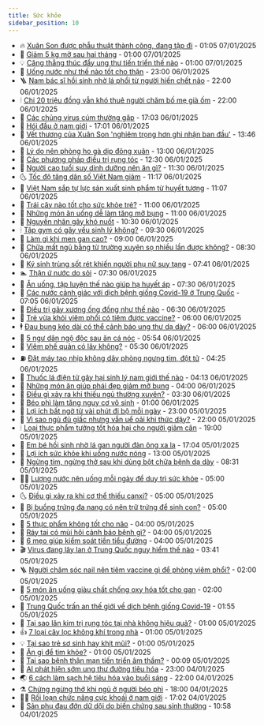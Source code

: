 ```yaml
---
title: Sức khỏe
sidebar_position: 10
---
```


<!-- vnexpress-suc-khoe:START -->
- 🔥 [Xuân Son được phẫu thuật thành công, đang tập đi](https://vnexpress.net/xuan-son-duoc-phau-thuat-thanh-cong-dang-tap-di-4836325.html) - 01:05 07/01/2025
- 🥰 [Giảm 5 kg mỡ sau hai tháng](https://vnexpress.net/giam-5-kg-mo-sau-hai-thang-4836287.html) - 01:00 07/01/2025
- 💡 [Căng thẳng thúc đẩy ung thư tiến triển thế nào](https://vnexpress.net/cang-thang-thuc-day-ung-thu-tien-trien-the-nao-4836284.html) - 01:00 07/01/2025
- 🤗 [Uống nước như thế nào tốt cho thận](https://vnexpress.net/uong-nuoc-nhu-the-nao-tot-cho-than-4836140.html) - 23:00 06/01/2025
- 🪜 [Nam bác sĩ hồi sinh nhờ lá phổi từ người hiến chết não](https://vnexpress.net/nam-bac-si-hoi-sinh-nho-la-phoi-tu-nguoi-hien-chet-nao-4836088.html) - 22:00 06/01/2025
- 🕯 [Chi 20 triệu đồng vẫn khó thuê người chăm bố mẹ già ốm](https://vnexpress.net/chi-20-trieu-dong-van-kho-thue-nguoi-cham-bo-me-gia-om-4835002.html) - 22:00 06/01/2025
- 🤭 [Các chủng virus cúm thường gặp](https://vnexpress.net/cac-chung-virus-cum-thuong-gap-4835925.html) - 17:03 06/01/2025
- 👀 [Hói đầu ở nam giới](https://vnexpress.net/hoi-dau-o-nam-gioi-4836131.html) - 17:01 06/01/2025
- 🌋 [Vết thương của Xuân Son &#39;nghiêm trọng hơn ghi nhận ban đầu&#39;](https://vnexpress.net/vet-thuong-cua-xuan-son-nghiem-trong-hon-ghi-nhan-ban-dau-4836228.html) - 13:46 06/01/2025
- 🫶 [Lý do nên phòng ho gà dịp đông xuân](https://vnexpress.net/ly-do-nen-phong-ho-ga-dip-dong-xuan-4836244.html) - 13:00 06/01/2025
- 🦆 [Các phương pháp điều trị rụng tóc](https://vnexpress.net/cac-phuong-phap-dieu-tri-rung-toc-4836215.html) - 12:30 06/01/2025
- 🚀 [Người cao tuổi suy dinh dưỡng nên ăn gì?](https://vnexpress.net/nguoi-cao-tuoi-suy-dinh-duong-nen-an-gi-4836157.html) - 11:30 06/01/2025
- 🌜 [Tốc độ tăng dân số Việt Nam giảm](https://vnexpress.net/toc-do-tang-dan-so-viet-nam-giam-4836235.html) - 11:17 06/01/2025
- 🧰 [Việt Nam sắp tự lực sản xuất sinh phẩm từ huyết tương](https://vnexpress.net/viet-nam-sap-tu-luc-san-xuat-sinh-pham-tu-huyet-tuong-4836086.html) - 11:07 06/01/2025
- 💫 [Trái cây nào tốt cho sức khỏe trẻ?](https://vnexpress.net/trai-cay-nao-tot-cho-suc-khoe-tre-4836187.html) - 11:00 06/01/2025
- 🌝 [Những món ăn uống dễ làm tăng mỡ bụng](https://vnexpress.net/nhung-mon-an-uong-de-lam-tang-mo-bung-4836027.html) - 11:00 06/01/2025
- 🗽 [Nguyên nhân gây khó nuốt](https://vnexpress.net/nguyen-nhan-gay-kho-nuot-4836116.html) - 10:30 06/01/2025
- 🕯 [Tập gym có gây yếu sinh lý không?](https://vnexpress.net/tap-gym-co-gay-yeu-sinh-ly-khong-4836084.html) - 09:30 06/01/2025
- 🦅 [Làm gì khi men gan cao?](https://vnexpress.net/lam-gi-khi-men-gan-cao-4836023.html) - 09:00 06/01/2025
- 🦆 [Chữa mất ngủ bằng từ trường xuyên sọ nhiều lần được không?](https://vnexpress.net/chua-mat-ngu-bang-tu-truong-xuyen-so-nhieu-lan-duoc-khong-4836073.html) - 08:30 06/01/2025
- 🎊 [Ký sinh trùng sốt rét khiến người phụ nữ suy tạng](https://vnexpress.net/ky-sinh-trung-sot-ret-khien-nguoi-phu-nu-suy-tang-4836058.html) - 07:41 06/01/2025
- 🏊 [Thận ứ nước do sỏi](https://vnexpress.net/than-u-nuoc-do-soi-4836077.html) - 07:30 06/01/2025
- 📝 [Ăn uống, tập luyện thế nào giúp hạ huyết áp](https://vnexpress.net/an-uong-tap-luyen-the-nao-giup-ha-huyet-ap-4836063.html) - 07:30 06/01/2025
- 💯 [Các nước cảnh giác với dịch bệnh giống Covid-19 ở Trung Quốc](https://vnexpress.net/cac-nuoc-canh-giac-voi-dich-benh-giong-covid-19-o-trung-quoc-4836067.html) - 07:05 06/01/2025
- 🌊 [Điều trị gãy xương ống đồng như thế nào](https://vnexpress.net/dieu-tri-gay-xuong-ong-dong-nhu-the-nao-4836108.html) - 06:30 06/01/2025
- 🚀 [Trẻ vừa khỏi viêm phổi có tiêm được vaccine?](https://vnexpress.net/tre-vua-khoi-viem-phoi-co-tiem-duoc-vaccine-4836068.html) - 06:00 06/01/2025
- 🕴 [Đau bụng kéo dài có thể cảnh báo ung thư dạ dày?](https://vnexpress.net/dau-bung-keo-dai-co-the-canh-bao-ung-thu-da-day-4836006.html) - 06:00 06/01/2025
- 🗽 [5 ngư dân ngộ độc sau ăn cá nóc](https://vnexpress.net/5-ngu-dan-ngo-doc-sau-an-ca-noc-4836081.html) - 05:54 06/01/2025
- 🎡 [Viêm phế quản có lây không?](https://vnexpress.net/viem-phe-quan-co-lay-khong-4836041.html) - 05:30 06/01/2025
- ⛽️ [Đặt máy tạo nhịp không dây phòng ngưng tim, đột tử](https://vnexpress.net/dat-may-tao-nhip-khong-day-phong-ngung-tim-dot-tu-4836043.html) - 04:25 06/01/2025
- 🦆 [Thuốc lá điện tử gây hại sinh lý nam giới thế nào](https://vnexpress.net/thuoc-la-dien-tu-gay-hai-sinh-ly-nam-gioi-the-nao-4835675.html) - 04:13 06/01/2025
- 🤩 [Những món ăn giúp phái đẹp giảm mỡ bụng](https://vnexpress.net/nhung-mon-an-giup-phai-dep-giam-mo-bung-4835984.html) - 04:00 06/01/2025
- 🦒 [Điều gì xảy ra khi thiếu ngủ thường xuyên?](https://vnexpress.net/dieu-gi-xay-ra-khi-thieu-ngu-thuong-xuyen-4835939.html) - 03:30 06/01/2025
- 💫 [Béo phì làm tăng nguy cơ vô sinh](https://vnexpress.net/beo-phi-lam-tang-nguy-co-vo-sinh-4835415.html) - 01:00 06/01/2025
- 🐘 [Lợi ích bất ngờ từ vài phút đi bộ mỗi ngày](https://vnexpress.net/loi-ich-bat-ngo-tu-vai-phut-di-bo-moi-ngay-4834930.html) - 23:00 05/01/2025
- 🚀 [Vì sao ngủ đủ giấc nhưng vẫn uể oải khi thức dậy?](https://vnexpress.net/vi-sao-ngu-du-giac-nhung-van-ue-oai-khi-thuc-day-4835706.html) - 22:00 05/01/2025
- 🕯 [Loại thực phẩm tưởng tốt hóa hại cho người giảm cân](https://vnexpress.net/loai-thuc-pham-tuong-tot-hoa-hai-cho-nguoi-giam-can-vnepre-4834772.html) - 19:00 05/01/2025
- 🦏 [Em bé hồi sinh nhờ lá gan người đàn ông xa lạ](https://vnexpress.net/em-be-hoi-sinh-nho-la-gan-nguoi-dan-ong-xa-la-4835742.html) - 17:04 05/01/2025
- 🦄 [Lợi ích sức khỏe khi uống nước nóng](https://vnexpress.net/loi-ich-suc-khoe-khi-uong-nuoc-nong-4834686.html) - 13:00 05/01/2025
- 🦒 [Ngừng tim, ngừng thở sau khi dùng bột chữa bệnh dạ dày](https://vnexpress.net/ngung-tim-ngung-tho-sau-khi-dung-bot-chua-benh-da-day-4835714.html) - 08:31 05/01/2025
- 👨‍🏫 [Lượng nước nên uống mỗi ngày để duy trì sức khỏe](https://vnexpress.net/luong-nuoc-nen-uong-moi-ngay-de-duy-tri-suc-khoe-4835576.html) - 05:00 05/01/2025
- 🌜 [Điều gì xảy ra khi cơ thể thiếu canxi?](https://vnexpress.net/dieu-gi-xay-ra-khi-co-the-thieu-canxi-4835636.html) - 05:00 05/01/2025
- 🚀 [Bị buồng trứng đa nang có nên trữ trứng để sinh con?](https://vnexpress.net/bi-buong-trung-da-nang-co-nen-tru-trung-de-sinh-con-4835592.html) - 05:00 05/01/2025
- 💃 [5 thực phẩm không tốt cho não](https://vnexpress.net/5-thuc-pham-khong-tot-cho-nao-4835638.html) - 04:00 05/01/2025
- 💯 [Ráy tai có mùi hôi cảnh báo bệnh gì?](https://vnexpress.net/ray-tai-co-mui-hoi-canh-bao-benh-gi-4835547.html) - 04:00 05/01/2025
- 🤔 [6 mẹo giúp kiểm soát tiền tiểu đường](https://vnexpress.net/6-meo-giup-kiem-soat-tien-tieu-duong-4835471.html) - 04:00 05/01/2025
- 🎬 [Virus đang lây lan ở Trung Quốc nguy hiểm thế nào](https://vnexpress.net/virus-dang-lay-lan-o-trung-quoc-nguy-hiem-the-nao-4835677.html) - 03:41 05/01/2025
- 🪜 [Người chăm sóc nail nên tiêm vaccine gì để phòng viêm phổi?](https://vnexpress.net/nguoi-cham-soc-nail-nen-tiem-vaccine-gi-de-phong-viem-phoi-4835646.html) - 02:00 05/01/2025
- 🦣 [5 món ăn uống giàu chất chống oxy hóa tốt cho gan](https://vnexpress.net/5-mon-an-uong-giau-chat-chong-oxy-hoa-tot-cho-gan-4835538.html) - 02:00 05/01/2025
- 🧐 [Trung Quốc trấn an thế giới về dịch bệnh giống Covid-19](https://vnexpress.net/trung-quoc-tran-an-the-gioi-ve-dich-benh-giong-covid-19-4835660.html) - 01:55 05/01/2025
- 🤡 [Tại sao lăn kim trị rụng tóc tại nhà không hiệu quả?](https://vnexpress.net/tai-sao-lan-kim-tri-rung-toc-tai-nha-khong-hieu-qua-4835589.html) - 01:00 05/01/2025
- 👍 [7 loại cây lọc không khí trong nhà](https://vnexpress.net/7-loai-cay-loc-khong-khi-trong-nha-4835588.html) - 01:00 05/01/2025
- 💡 [Tại sao trẻ sơ sinh hay khịt mũi?](https://vnexpress.net/tai-sao-tre-so-sinh-hay-khit-mui-4835585.html) - 01:00 05/01/2025
- 💯 [Ăn gì để tim khỏe?](https://vnexpress.net/an-gi-de-tim-khoe-4835583.html) - 01:00 05/01/2025
- 🧠 [Tại sao bệnh thận mạn tiến triển âm thầm?](https://vnexpress.net/tai-sao-benh-than-man-tien-trien-am-tham-4835591.html) - 00:09 05/01/2025
- 🎡 [AI phát hiện sớm ung thư đường tiêu hóa](https://vnexpress.net/ai-phat-hien-som-ung-thu-duong-tieu-hoa-4835557.html) - 23:00 04/01/2025
- 🌏 [6 cách làm sạch hệ tiêu hóa vào buổi sáng](https://vnexpress.net/6-cach-lam-sach-he-tieu-hoa-vao-buoi-sang-4834929.html) - 22:00 04/01/2025
- ⚗️ [Chứng ngừng thở khi ngủ ở người béo phì](https://vnexpress.net/chung-ngung-tho-khi-ngu-o-nguoi-beo-phi-4835577.html) - 18:00 04/01/2025
- 👨‍🏫 [Rối loạn chức năng cực khoái ở nam giới](https://vnexpress.net/roi-loan-chuc-nang-cuc-khoai-o-nam-gioi-4835217.html) - 17:02 04/01/2025
- 🤖 [Sản phụ đau đớn dữ dội do biến chứng sau sinh thường](https://vnexpress.net/san-phu-dau-don-du-doi-do-bien-chung-sau-sinh-thuong-4831881.html) - 10:58 04/01/2025<!-- vnexpress-suc-khoe:END -->
